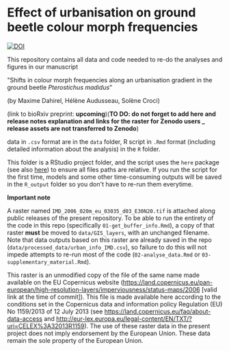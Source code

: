 # Effect of urbanisation on ground beetle colour morph frequencies

[![DOI](https://zenodo.org/badge/DOI/10.5281/zenodo.7737152.svg)](https://doi.org/10.5281/zenodo.7737152)

This repository contains all data and code needed to re-do the analyses and figures in our manuscript

"Shifts in colour morph frequencies along an urbanisation gradient in the ground beetle *Pterostichus madidus*"  

(by Maxime Dahirel, Hélène Audusseau, Solène Croci)

(link to bioRxiv preprint: **upcoming**)(**TO DO: do not forget to add here and release notes explanation and links for the raster for Zenodo users _ release assets are not transferred to Zenodo**)

data in `.csv` format are in the `data` folder, R script in `.Rmd` format (including detailed information about the analysis) in the `R` folder.

This folder is a RStudio project folder, and the script uses the `here` package (see also [here](https://github.com/jennybc/here_here)) to ensure all files paths are relative. If you run the script for the first time, models and some other time-consuming outputs will be saved in the `R_output` folder so you don't have to re-run them everytime.

**Important note**

A raster named `IMD_2006_020m_eu_03035_d03_E30N20.tif` is attached along public releases of the present repository. To be able to run the entirety of the code in this repo (specifically `01-get_buffer_info.Rmd`), a copy of that raster **must** be moved to `data/GIS_layers`, with an unchanged filename. Note that data outputs based on this raster are already saved in the repo (`data/processed_data/urban_info_IMD.csv`), so failure to do this will not impede attempts to re-run most of the code (`02-analyse_data.Rmd` or `03-supplementary_material.Rmd`). 

This raster is an unmodified copy of the file of the same name made available on the EU Copernicus website (https://land.copernicus.eu/pan-european/high-resolution-layers/imperviousness/status-maps/2006 [valid link at the time of commit]). This file is made available here according to the conditions set in the Copernicus data and information policy Regulation (EU) No 1159/2013 of 12 July 2013 (see https://land.copernicus.eu/faq/about-data-access and http://eur-lex.europa.eu/legal-content/EN/TXT/?uri=CELEX%3A32013R1159). The use of these raster data in the present project does not imply endorsement by the European Union. These data remain the sole property of the European Union.
